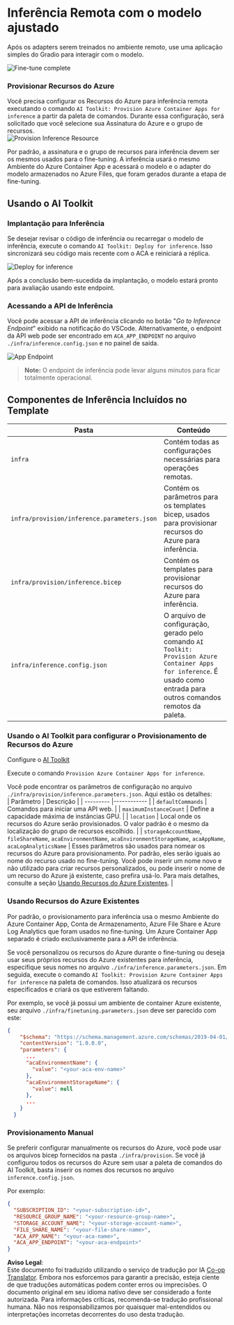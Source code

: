 <!--
CO_OP_TRANSLATOR_METADATA:
{
  "original_hash": "a54cd3d65b6963e4e8ce21e143c3ab04",
  "translation_date": "2025-07-16T21:18:13+00:00",
  "source_file": "md/01.Introduction/03/Remote_Interence.md",
  "language_code": "br"
}
-->
# Inferência Remota com o modelo ajustado

Após os adapters serem treinados no ambiente remoto, use uma aplicação simples do Gradio para interagir com o modelo.

![Fine-tune complete](../../../../../translated_images/log-finetuning-res.7b92254e7e822c7ffbec00f51a29199b0a53cefdd7fd2ce8330e4f787d98a94a.br.png)

### Provisionar Recursos do Azure  
Você precisa configurar os Recursos do Azure para inferência remota executando o comando `AI Toolkit: Provision Azure Container Apps for inference` a partir da paleta de comandos. Durante essa configuração, será solicitado que você selecione sua Assinatura do Azure e o grupo de recursos.  
![Provision Inference Resource](../../../../../translated_images/command-provision-inference.467afc8d351642fc03bc2ae439330ad1253da4f08ed8a8e98cdf89ca5c7ae4c5.br.png)
   
Por padrão, a assinatura e o grupo de recursos para inferência devem ser os mesmos usados para o fine-tuning. A inferência usará o mesmo Ambiente do Azure Container App e acessará o modelo e o adapter do modelo armazenados no Azure Files, que foram gerados durante a etapa de fine-tuning.

## Usando o AI Toolkit

### Implantação para Inferência  
Se desejar revisar o código de inferência ou recarregar o modelo de inferência, execute o comando `AI Toolkit: Deploy for inference`. Isso sincronizará seu código mais recente com o ACA e reiniciará a réplica.

![Deploy for inference](../../../../../translated_images/command-deploy.9adb4e310dd0b0aec6bb518f3c5b19a945ca040216da11e210666ad0330702ea.br.png)

Após a conclusão bem-sucedida da implantação, o modelo estará pronto para avaliação usando este endpoint.

### Acessando a API de Inferência

Você pode acessar a API de inferência clicando no botão "*Go to Inference Endpoint*" exibido na notificação do VSCode. Alternativamente, o endpoint da API web pode ser encontrado em `ACA_APP_ENDPOINT` no arquivo `./infra/inference.config.json` e no painel de saída.

![App Endpoint](../../../../../translated_images/notification-deploy.446e480a44b1be5848fd31391c467b8d42c2db1d5daffa2250c9fcd3d8486164.br.png)

> **Note:** O endpoint de inferência pode levar alguns minutos para ficar totalmente operacional.

## Componentes de Inferência Incluídos no Template

| Pasta | Conteúdo |
| ------ |--------- |
| `infra` | Contém todas as configurações necessárias para operações remotas. |
| `infra/provision/inference.parameters.json` | Contém os parâmetros para os templates bicep, usados para provisionar recursos do Azure para inferência. |
| `infra/provision/inference.bicep` | Contém os templates para provisionar recursos do Azure para inferência. |
| `infra/inference.config.json` | O arquivo de configuração, gerado pelo comando `AI Toolkit: Provision Azure Container Apps for inference`. É usado como entrada para outros comandos remotos da paleta. |

### Usando o AI Toolkit para configurar o Provisionamento de Recursos do Azure  
Configure o [AI Toolkit](https://marketplace.visualstudio.com/items?itemName=ms-windows-ai-studio.windows-ai-studio)

Execute o comando `Provision Azure Container Apps for inference`.

Você pode encontrar os parâmetros de configuração no arquivo `./infra/provision/inference.parameters.json`. Aqui estão os detalhes:  
| Parâmetro | Descrição |
| --------- |------------ |
| `defaultCommands` | Comandos para iniciar uma API web. |
| `maximumInstanceCount` | Define a capacidade máxima de instâncias GPU. |
| `location` | Local onde os recursos do Azure serão provisionados. O valor padrão é o mesmo da localização do grupo de recursos escolhido. |
| `storageAccountName`, `fileShareName`, `acaEnvironmentName`, `acaEnvironmentStorageName`, `acaAppName`, `acaLogAnalyticsName` | Esses parâmetros são usados para nomear os recursos do Azure para provisionamento. Por padrão, eles serão iguais ao nome do recurso usado no fine-tuning. Você pode inserir um nome novo e não utilizado para criar recursos personalizados, ou pode inserir o nome de um recurso do Azure já existente, caso prefira usá-lo. Para mais detalhes, consulte a seção [Usando Recursos do Azure Existentes](../../../../../md/01.Introduction/03). |

### Usando Recursos do Azure Existentes

Por padrão, o provisionamento para inferência usa o mesmo Ambiente do Azure Container App, Conta de Armazenamento, Azure File Share e Azure Log Analytics que foram usados no fine-tuning. Um Azure Container App separado é criado exclusivamente para a API de inferência.

Se você personalizou os recursos do Azure durante o fine-tuning ou deseja usar seus próprios recursos do Azure existentes para inferência, especifique seus nomes no arquivo `./infra/inference.parameters.json`. Em seguida, execute o comando `AI Toolkit: Provision Azure Container Apps for inference` na paleta de comandos. Isso atualizará os recursos especificados e criará os que estiverem faltando.

Por exemplo, se você já possui um ambiente de container Azure existente, seu arquivo `./infra/finetuning.parameters.json` deve ser parecido com este:

```json
{
    "$schema": "https://schema.management.azure.com/schemas/2019-04-01/deploymentParameters.json#",
    "contentVersion": "1.0.0.0",
    "parameters": {
      ...
      "acaEnvironmentName": {
        "value": "<your-aca-env-name>"
      },
      "acaEnvironmentStorageName": {
        "value": null
      },
      ...
    }
  }
```

### Provisionamento Manual  
Se preferir configurar manualmente os recursos do Azure, você pode usar os arquivos bicep fornecidos na pasta `./infra/provision`. Se você já configurou todos os recursos do Azure sem usar a paleta de comandos do AI Toolkit, basta inserir os nomes dos recursos no arquivo `inference.config.json`.

Por exemplo:

```json
{
  "SUBSCRIPTION_ID": "<your-subscription-id>",
  "RESOURCE_GROUP_NAME": "<your-resource-group-name>",
  "STORAGE_ACCOUNT_NAME": "<your-storage-account-name>",
  "FILE_SHARE_NAME": "<your-file-share-name>",
  "ACA_APP_NAME": "<your-aca-name>",
  "ACA_APP_ENDPOINT": "<your-aca-endpoint>"
}
```

**Aviso Legal**:  
Este documento foi traduzido utilizando o serviço de tradução por IA [Co-op Translator](https://github.com/Azure/co-op-translator). Embora nos esforcemos para garantir a precisão, esteja ciente de que traduções automáticas podem conter erros ou imprecisões. O documento original em seu idioma nativo deve ser considerado a fonte autorizada. Para informações críticas, recomenda-se tradução profissional humana. Não nos responsabilizamos por quaisquer mal-entendidos ou interpretações incorretas decorrentes do uso desta tradução.